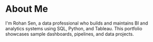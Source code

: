 # About Me
I'm Rohan Sen, a data professional who builds and maintains BI and analytics systems using SQL, Python, and Tableau.
This portfolio showcases sample dashboards, pipelines, and data projects.
